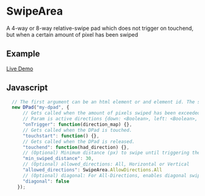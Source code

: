 # SwipeArea

A 4-way or 8-way relative-swipe pad which does not trigger on touchend, but when a certain
amount of pixel has been swiped

## Example

[Live Demo](https://rawgit.com/AirConsole/airconsole-controls/master/examples/swipe-area.html)

## Javascript

```javascript
  // The first argument can be an html element or and element id. The second argument are options.
  new DPad("my-dpad", {
      // Gets called when the amount of pixels swiped has been exceeded
      // Param is active directions {down: <Boolean>, left: <Boolean>, up: <Boolean>, right: <Boolean>}
      "onTrigger": function(direction_map) {},
      // Gets called when the DPad is touched.
      "touchstart": function() {},
      // Gets called when the DPad is released.
      "touchend": function(had_direction) {},
      // (Optional) Minimum distance (px) to swipe until triggering the onTrigger function
      "min_swiped_distance": 30,
      // (Optional) allowed_directions: All, Horizontal or Vertical
      "allowed_directions": SwipeArea.AllowDirections.All
      // (Optional) diagonal: For All-Directions, enables diagonal swipe detection
      "diagonal": false
    });
```
